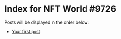 # Index for NFT World #9726
Posts will be displayed in the order below:

- [Your first post](./001-first.md)

